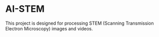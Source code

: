 # AI-STEM
This project is designed for processing STEM (Scanning Transmission Electron Microscopy) images and videos. 
